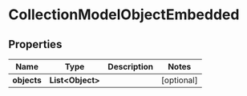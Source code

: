 

# CollectionModelObjectEmbedded


## Properties

| Name | Type | Description | Notes |
|------------ | ------------- | ------------- | -------------|
|**objects** | **List&lt;Object&gt;** |  |  [optional] |



